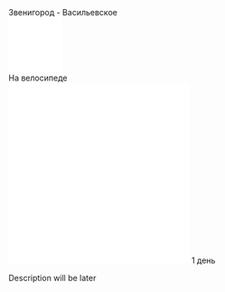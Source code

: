 
<link rel="stylesheet" href="../assets-custom/css/style-markdown.css">
<div class="cover-container" style="background-image: url('vailevksoe-most-1600.jpg');">
	<div class="cover-text">
		<div class="cover-title">
            Звенигород - Васильевское
        </div>
		<div class="cover-description">
			<div class="packages-location">
                <img loading="lazy" src="../assets-custom/bike-96.png" alt="" class="packages-icon">
                <div class="h4-default regular">На велосипеде</div>
            </div>
            <div>
                <img class="cover-icon" loading="lazy" src="../assets-custom/icon_time.png" alt=""  />
                <span>1 день</span>
            </div>
		</div>
	</div>
</div>

Description will be later